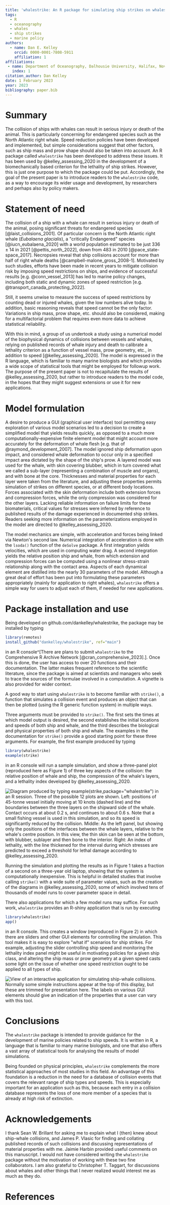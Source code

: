 ```yaml
---
title: 'whalestrike: An R package for simulating ship strikes on whales'
tags:
  - R
  - oceanography
  - whales
  - ship strikes
  - marine policy
authors:
  - name: Dan E. Kelley
    orcid: 0000-0001-7808-5911
    affiliation: 1
affiliations:
 - name: Department of Oceanography, Dalhousie University, Halifax, Nova Scotia, Canada
   index: 1
citation_author: Dan Kelley
date: 1 February 2023
year: 2023
bibliography: paper.bib
---
```


# Summary

The collision of ships with whales can result in serious injury or death of the
animal.  This is particularly concerning for endangered species such as the
North Atlantic right whale. Speed reduction policies have been developed and
implemented, but simple considerations suggest that other factors, such as ship
mass and prow shape should also be taken into account. An R package called
`whalestrike` has been developed to address these issues. It has been used by
@kelley_assessing_2020 in the development of a biomechanically based criterion
for the lethality of ship strikes. However, this is just one purpose to which
the package could be put. Accordingly, the goal of the present paper is to
introduce readers to the `whalestrike` code, as a way to encourage its wider
usage and development, by researchers and perhaps also by policy makers.

# Statement of need

The collision of a ship with a whale can result in serious injury or death of
the animal, posing significant threats for endangered species
[@laist_collisions_2001]. Of particular concern is the North Atlantic right
whale (*Eubalaena glacialis*), a "critically Endangered" species
[@iucn_eubalaena_2020] with a world population estimated to be just $336\pm14$
in 2021 [@pettis_north_2022], down from $483$ in 2010 [@pace_state-space_2017].
Necropsies reveal that ship collisions account for more than half of right
whale deaths [@campbell-malone_gross_2008-1]. Motivated by such studies,
efforts have been made in recent years to mitigate collision risk by imposing
speed restrictions on ships, and evidence of successful results [e.g.
@conn_vessel_2013] has led to marine policy changes, including both static and
dynamic zones of speed restriction [e.g. @transport_canada_protecting_2022].

Still, it seems unwise to measure the success of speed restrictions by counting
dead or injured whales, given the low numbers alive today. In addition, basic
reasoning reveals that speed cannot be the only factor. Variations in ship
mass, prow shape, etc. should also be considered, making for a multifactorial
problem that requires even more data to achieve statistical reliability.

With this in mind, a group of us undertook a study using a numerical model of
the biophysical dynamics of collisions between vessels and whales, relying on
published records of whale injury and death to calibrate a lethality criterion
as a function of vessel mass, prow geometry, etc., in addition to speed
[@kelley_assessing_2020]. The model is expressed in the R language, which is
familiar to many marine biologists and which provides a wide scope of
statistical tools that might be employed for followup work. The purpose of the
present paper is not to recapitulate the results of @kelley_assessing_2020,
but rather to introduce readers to the model code, in the hopes that they might
suggest extensions or use it for new applications.

# Model formulation

A desire to produce a GUI (graphical user interface) tool permitting easy
exploration of various model scenarios led to a decision to create a simplified
model that yields results quickly, as opposed to a much more
computationally-expensive finite element model that might account more
accurately for the deformation of whale flesh [e.g. that of
@raymond_development_2007].  The model ignored ship deformation upon impact,
and considered whale deformation to occur only in a specified impact area
dictated by the shape of the ship's prow.  A layered model was used for the
whale, with skin covering blubber, which in turn covered what we called
a sub-layer (representing a combination of muscle and organs), and with bone at
the core. Thicknesses and material properties for each layer were taken from
the literature, and adjusting these properties permits simulation of strikes on
different species, or at different body locations. Forces associated with the
skin deformation include both extension forces and compression forces, while
the only compression was considered for the other layers. Lacking reliable
information on failure limits for these biomaterials, critical values for
stresses were inferred by reference to published results of the damage
experienced in documented ship strikes. Readers seeking more information on the
parameterizations employed in the model are directed to @kelley_assessing_2020.

The model mechanics are simple, with acceleration and forces being linked via
Newton's second law. Numerical integration of acceleration is done with the
`lsoda()` function of the `deSolve` package.  A first integration yields
velocities, which are used in computing water drag.  A second integration
yields the relative position ship and whale, from which extension and
compression forces can be computed using a nonlinear stress-strain relationship
along with the contact area.  Aspects of each dynamical element are distilled
into the nearly 30 parameters of the model.  Although a great deal of effort
has been put into formulating these parameters appropriately (mainly for
application to right whales), `whalestrike` offers a simple way for users to
adjust each of them, if needed for new applications.

# Package installation and use

Being developed on github.com/dankelley/whalestrike, the package may be installed by typing
```R
library(remotes)
install_github("dankelley/whalestrike", ref="main")
```
in an R console^[There are plans to submit `whalestrike` to the Comprehensive
R Archive Network [@cran_comprehensive_2023].].  Once this is done, the user
has access to over 20 functions and their documentation.  The latter makes
frequent reference to the scientific literature, since the package is aimed at
scientists and managers who seek to trace the sources of the formulae involved
in a computation.  A vignette is also provided for wider context.

A good way to start using `whalestrike` is to become familiar with `strike()`,
a function that simulates a collision event and produces an object that can
then be plotted (using the R generic function system) in multiple ways.

Three arguments must be provided to `strike()`.  The first sets the times at
which model output is desired, the second establishes the initial locations
and speeds of both ship and whale, and the third describes the biological and
physical properties of both ship and whale. The examples in the
documentation for `strike()` provide a good starting point for these three
arguments.  For example, the first example produced by typing
```R
library(whalestrike)
example(strike)
```
in an R console will run a sample simulation, and show a three-panel plot
(reproduced here as Figure 1) of three key aspects of the collision: the
relative position of whale and ship, the compression of the whale's layers, and
a lethality index developed by @kelley_assessing_2020.

![Diagram produced by typing `example(strike,package="whalestrike")` in an R session. Three of the possible 12 plots are shown. **Left:** positions of 45-tonne vessel initially moving at 10 knots (dashed line) and the boundaries between the three layers on the shipward side of the whale. Contact occurs at about $0.2$ s, and continues to about $0.6$ s. Note that a small fishing vessel is used in this simulation, and so its speed is significantly reduced by the collision.  **Middle:** As the left panel, but showing only the positions of the interfaces between the whale layers, relative to the whale's centre position. In this view, the thin skin can be seen at the bottom, with blubber, sublayer and then bone to the interior. **Right:** An index of lethality, with the line thickened for the interval during which stresses are predicted to exceed a threshold for lethal damage according to @kelley_assessing_2020.](figure1.png)

Running the simulation and plotting the results as in Figure 1 takes a fraction
of a second on a three-year old laptop, showing that the system is
computationally inexpensive. This is helpful in detailed studies that involve
calling `strike()` with a wide suite of parameter values, such as the creation
of the diagrams in @kelley_assessing_2020, some of which involved tens of
thousands of model runs to cover parameter space in detail.

There also applications for which a few model runs may suffice. For such work,
`whalestrike` provides an R-shiny application that is run by executing
```R
library(whalestrike)
app()
```
in an R console. This creates a window (reproduced in Figure 2) in which there
are sliders and other GUI elements for controlling the simulation. This tool
makes it is easy to explore "what if" scenarios for ship strikes. For example,
adjusting the slider controlling ship speed and monitoring the lethality index
panel might be useful in motivating policies for a given ship class, and
altering the ship mass or prow geometry at a given speed casts some light on
the issue of whether one speed restriction ought to be applied to all types of
ship.

![View of an interactive application for simulating ship-whale collisions. Normally some simple instructions appear at the top of this display, but these are trimmed for presentation here.  The labels on various GUI elements should give an indication of the properties that a user can vary with this tool.](figure2.png)


# Conclusions

The `whalestrike` package is intended to provide guidance for the development of
marine policies related to ship speeds.  It is written in R, a language that is
familiar to many marine biologists, and one that also offers a vast array of
statistical tools for analysing the results of model simulations.

Being founded on physical principles, `whalestrike` complements the more
statistical approaches of most studies in this field. An advantage of this
foundation is a reduction in the need for a database of collision events that
covers the relevant range of ship types and speeds.  This is especially
important for an application such as this, because each entry in a collision
database represents the loss of one more member of a species that is already at
high risk of extinction.



# Acknowledgements

I thank Sean W. Brillant for asking me to explain what I (then) knew about
ship-whale collisions, and James P. Vlasic for finding and collating published
records of such collisions and discussing representations of material
properties with me. Jaimie Harbin provided useful comments on this manuscript.
I would not have considered writing the `whalestrike` package without the
motivation of working with these two fine collaborators. I am also grateful to
Christopher T. Taggart, for discussions about whales and other things that
I never realized would interest me as much as they do.

# References
